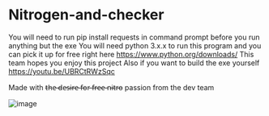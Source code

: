 # Nitrogen-and-checker
You will need to run pip install requests in command prompt before you run anything but the exe
You will need python 3.x.x to run this program and you can pick it up for free right here https://www.python.org/downloads/ This team hopes you enjoy this project
Also if you want to build the exe yourself https://youtu.be/UBRCtRWzSqc

Made with t̵h̵e̵ ̵d̵e̵s̵i̵r̵e̵ ̵f̵o̵r̵ ̵f̵r̵e̵e̵ ̵n̵i̵t̵r̵o̵ passion from the dev team





![image](https://user-images.githubusercontent.com/75150137/117217422-59b80600-adcf-11eb-97fe-0efbd7c2268a.png)
